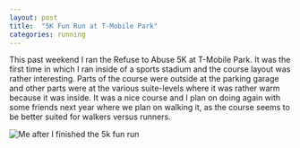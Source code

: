 ```yaml
---
layout: post
title:  "5K Fun Run at T-Mobile Park"
categories: running 
---
```


This past weekend I ran the Refuse to Abuse 5K at T-Mobile Park. It was the first time in which I ran inside of a sports stadium and the course layout was rather interesting. Parts of the course were outside at the parking garage and other parts were at the various suite-levels where it was rather warm because it was inside. It was a nice course and I plan on doing again with some friends next year where we plan on walking it, as the course seems to be better suited for walkers versus runners.

![Me after I finished the 5k fun run ](/tanyaselvog.github.io/assets/me5k.jpeg)

